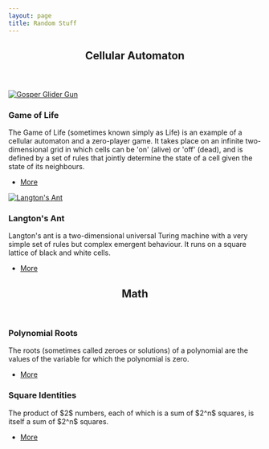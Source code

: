 ```yaml
---
layout: page
title: Random Stuff
---
```

<!-- Section -->
<section>
    <header class="major">
        <h2>Cellular Automaton</h2>
    </header>
    <div class="posts">
        <article>
            <a href="game-of-life" class="image"><img src="https://paramrathour.github.io/Scientific-Computing/Cellular%20Automaton/Game%20of%20Life/GIFs/Gosper Glider Gun.gif" alt="Gosper Glider Gun" /></a>
            <h3>Game of Life</h3>
            <p>The Game of Life (sometimes known simply as Life) is an example of a cellular automaton and a zero-player game. It takes place on an infinite two-dimensional grid in which cells can be 'on' (alive) or 'off' (dead), and is defined by a set of rules that jointly determine the state of a cell given the state of its neighbours.</p>
            <ul class="actions">
                <li><a href="game-of-life" class="button">More</a></li>
            </ul>
        </article>
        <article>
            <a href="langtons-ant" class="image"><img src="https://paramrathour.github.io/Scientific-Computing/Cellular%20Automaton/Langton's%20Ant/Langton's%20Ant.gif" alt="Langton's Ant" /></a>
            <h3>Langton's Ant</h3>
            <p>Langton's ant is a two-dimensional universal Turing machine with a very simple set of rules but complex emergent behaviour. It runs on a square lattice of black and white cells.</p>
            <ul class="actions">
                <li><a href="langtons-ant" class="button">More</a></li>
            </ul>
        </article>
    </div>
</section>
<section>
    <header class="major">
        <h2>Math</h2>
    </header>
    <div class="posts">
        <article>
            <h3>Polynomial Roots</h3>
            <p>The roots (sometimes called zeroes or solutions) of a polynomial are the values of the variable for which the polynomial is zero.</p>
            <ul class="actions">
                <li><a href="polynomial-roots" class="button">More</a></li>
            </ul>
        </article>
        <article>
            <h3>Square Identities</h3>
            <p>The product of $2$ numbers, each of which is a sum of $2^n$ squares, is itself a sum of $2^n$ squares.</p>
            <ul class="actions">
                <li><a href="square-identities" class="button">More</a></li>
            </ul>
        </article>
    </div>
</section>